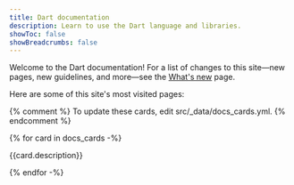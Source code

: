 ```yaml
---
title: Dart documentation
description: Learn to use the Dart language and libraries.
showToc: false
showBreadcrumbs: false
---
```


Welcome to the Dart documentation!
For a list of changes to this site—new pages, new guidelines, and more—see
the [What's new][] page.

[What's new]: /resources/whats-new

Here are some of this site's most visited pages:

{% comment %}
To update these cards, edit src/_data/docs_cards.yml.
{% endcomment %}

<div class="card-grid">
{% for card in docs_cards -%}
  <Card title="{{card.name}}" link="{{card.url}}">

  {{card.description}}

  </Card>
{% endfor -%}
</div>
<!-- Small Hacktoberfest edit -->
